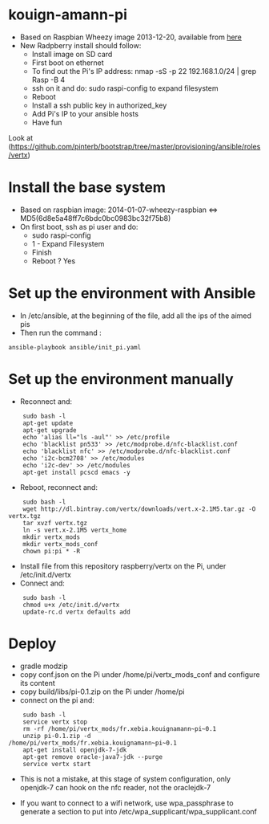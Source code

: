 kouign-amann-pi
===============

* Based on Raspbian Wheezy image 2013-12-20, available from [here](http://www.raspberrypi.org/downloads)
* New Radpberry install should follow:
    * Install image on SD card
    * First boot on ethernet
    * To find out the Pi's IP address: nmap -sS -p 22 192.168.1.0/24 |
      grep Rasp -B 4
    * ssh on it and do: sudo raspi-config to expand filesystem
    * Reboot
    * Install a ssh public key in authorized_key
    * Add Pi's IP to your ansible hosts
    * Have fun

Look at (https://github.com/pinterb/bootstrap/tree/master/provisioning/ansible/roles/vertx)

# Install the base system

* Based on raspbian image: 2014-01-07-wheezy-raspbian <=> MD5(6d8e5a48ff7c6bdc0bc0983bc32f75b8)
* On first boot, ssh as pi user and do:
    * sudo raspi-config
    * 1 - Expand Filesystem
    * Finish
    * Reboot ? Yes

# Set up the environment with Ansible

* In /etc/ansible, at the beginning of the file, add all the ips of the aimed pis
* Then run the command :
```
ansible-playbook ansible/init_pi.yaml
```

# Set up the environment manually
* Reconnect and:
```
    sudo bash -l
    apt-get update
    apt-get upgrade
    echo 'alias ll="ls -aul"' >> /etc/profile
    echo 'blacklist pn533' >> /etc/modprobe.d/nfc-blacklist.conf
    echo 'blacklist nfc' >> /etc/modprobe.d/nfc-blacklist.conf
    echo 'i2c-bcm2708' >> /etc/modules
    echo 'i2c-dev' >> /etc/modules
    apt-get install pcscd emacs -y
```
* Reboot, reconnect and:
```
    sudo bash -l
    wget http://dl.bintray.com/vertx/downloads/vert.x-2.1M5.tar.gz -O vertx.tgz
    tar xvzf vertx.tgz
    ln -s vert.x-2.1M5 vertx_home
    mkdir vertx_mods
    mkdir vertx_mods_conf
    chown pi:pi * -R
```
* Install file from this repository raspberry/vertx on the Pi, under /etc/init.d/vertx
* Connect and:
```
    sudo bash -l
    chmod u+x /etc/init.d/vertx
    update-rc.d vertx defaults add
```
# Deploy

* gradle modzip
* copy conf.json on the Pi under /home/pi/vertx_mods_conf and
  configure its content
* copy build/libs/pi-0.1.zip on the Pi under /home/pi
* connect on the pi and:
```
    sudo bash -l
    service vertx stop
    rm -rf /home/pi/vertx_mods/fr.xebia.kouignamann~pi~0.1
    unzip pi-0.1.zip -d /home/pi/vertx_mods/fr.xebia.kouignamann~pi~0.1
    apt-get install openjdk-7-jdk
    apt-get remove oracle-java7-jdk --purge
    service vertx start
```
* This is not a mistake, at this stage of system configuration, only
openjdk-7 can hook on the nfc reader, not the oraclejdk-7

* If you want to connect to a wifi network, use wpa_passphrase to
  generate a section to put into /etc/wpa_supplicant/wpa_supplicant.conf



